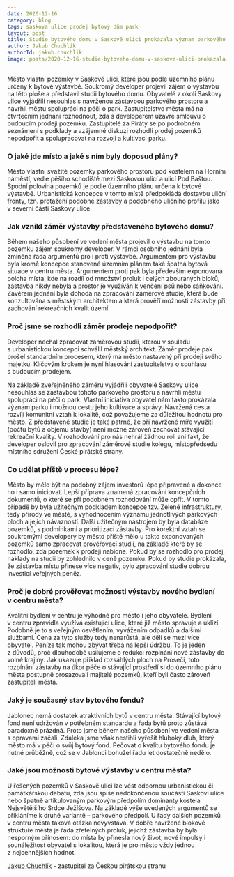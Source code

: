 ```yaml
---
date: 2020-12-16
category: blog
tags: saskova ulice prodej bytový dům park
layout: post
title: Studie bytového domu v Saskově ulici prokázala význam parkového prostoru
author: Jakub Chuchlík
authorId: jakub.chuchlik
image: posts/2020-12-16-studie-bytoveho-domu-v-saskove-ulici-prokazala-vyznam-parkoveho-prostoru.jpg
---
```

Město vlastní pozemky v Saskově ulici, které jsou podle územního plánu určeny k bytové výstavbě. Soukromý developer projevil zájem o výstavbu na této ploše a představil studii bytového domu. Obyvatelé z okolí Saskovy ulice vyjádřili nesouhlas s navrženou zástavbou parkového prostoru a navrhli městu spolupráci na péči o park. Zastupitelstvo města má na čtvrtečním jednání rozhodnout, zda s developerem uzavře smlouvu o budoucím prodeji pozemku. Zastupitelé za Piráty se po podrobném seznámení s podklady a vzájemné diskuzi rozhodli prodej pozemků nepodpořit a spolupracovat na rozvoji a kultivaci parku.

### O jaké jde místo a jaké s ním byly doposud plány?
Město vlastní svažité pozemky parkového prostoru pod kostelem na Horním náměstí, vedle pěšího schodiště mezi Saskovou ulicí a ulicí Pod Baštou. Spodní polovina pozemků je podle územního plánu určena k bytové výstavbě. Urbanistická koncepce v tomto místě předpokládá dostavbu uliční fronty, tzn. protažení podobné zástavby a podobného uličního profilu jako v severní části Saskovy ulice.

### Jak vznikl záměr výstavby představeného bytového domu?
Během našeho působení ve vedení města projevil o výstavbu na tomto pozemku zájem soukromý developer. V rámci osobního jednání byla zmíněna řada argumentů pro i proti výstavbě. Argumentem pro výstavbu byla kromě koncepce stanovené územním plánem také špatná bytová situace v centru města. Argumentem proti pak byla především exponovaná poloha místa, kde na rozdíl od množství proluk i celých zbouraných bloků, zástavba nikdy nebyla a prostor je využíván k venčení psů nebo sáňkování. Závěrem jednání byla dohoda na zpracování záměrové studie, která bude konzultována s městským architektem a která prověří možnosti zástavby při zachování rekreačních kvalit území.

### Proč jsme se rozhodli záměr prodeje nepodpořit?
Developer nechal zpracovat záměrovou studii, kterou v souladu s urbanistickou koncepcí schválil městský architekt. Záměr prodeje pak prošel standardním procesem, který má město nastavený při prodeji svého majetku. Klíčovým krokem je nyní hlasování zastupitelstva o souhlasu s budoucím prodejem. 

Na základě zveřejněného záměru vyjádřili obyvatelé Saskovy ulice nesouhlas se zástavbou tohoto parkového prostoru a navrhli městu spolupráci na péči o park. Vlastní iniciativa obyvatel nám takto prokázala význam parku i možnou cestu jeho kultivace a správy. Navržená cesta rozvíjí komunitní vztah k lokalitě, což považujeme za důležitou hodnotu pro město. Z představené studie je také patrné, že při navržené míře využití (počtu bytů a objemu stavby) není možné zároveň zachovat stávající rekreační kvality. V rozhodování pro nás nehrál žádnou roli ani fakt, že developer oslovil pro zpracování záměrové studie kolegu, místopředsedu místního sdružení České pirátské strany. 

### Co udělat příště v procesu lépe?
Město by mělo být na podobný zájem investorů lépe připravené a dokonce ho i samo iniciovat. Lepší příprava znamená zpracování koncepčních dokumentů, o které se při podobném rozhodování může opřít. V tomto případě by byla užitečným podkladem koncepce tzv. Zelené infrastruktury, tedy přírody ve městě, s vyhodnocením významu jednotlivých parkových ploch a jejich návazností. Další užitečným nástrojem by byla databáze pozemků, s podmínkami a prioritizací zástavby. Pro korektní vztah se soukromými developery by město příště mělo u takto exponovaných pozemků samo zpracovat prověřovací studii, na základě které by se rozhodlo, zda pozemek k prodeji nabídne. Pokud by se rozhodlo pro prodej, náklady na studii by zohlednilo v ceně pozemku. Pokud by studie prokázala, že zástavba místu přinese více negativ, bylo zpracování studie dobrou investicí veřejných peněz.

### Proč je dobré prověřovat možnosti výstavby nového bydlení v centru města?
Kvalitní bydlení v centru je výhodné pro město i jeho obyvatele. Bydlení v centru zpravidla využívá existující ulice, které již město spravuje a uklízí. Podobně je to s veřejným osvětlením, vyvážením odpadků a dalšími službami. Cena za tyto služby tedy nenarůstá, ale dělí se mezi více obyvatel. Peníze tak mohou zbývat třeba na lepší údržbu. To je jeden z důvodů, proč dlouhodobě usilujeme o redukci rozpínání nové zástavby do volné krajiny. Jak ukazuje příklad rozsáhlých ploch na Proseči, toto rozpínání zástavby na úkor péče o stávající prostředí si do územního plánu města postupně prosazovali majitelé pozemků, kteří byli často zároveň zastupiteli města. 

### Jaký je současný stav bytového fondu?
Jablonec nemá dostatek atraktivních bytů v centru města. Stávající bytový fond není udržován v potřebném standardu a řada bytů proto zůstává paradoxně prázdná. Proto jsme během našeho působení ve vedení města s opravami začali. Zdaleka jsme však nestihli vyřešit hluboký dluh, který město má v péči o svůj bytový fond. Pečovat o kvalitu bytového fondu je nutné průběžně, což se v Jablonci bohužel řadu let dostatečně nedělo. 

### Jaké jsou možnosti bytové výstavby v centru města?
U řešených pozemků v Saskově ulici lze vést odbornou urbanistickou či památkářskou debatu, zda jsou spíše nedokončenou součástí Saskovi ulice nebo špatně artikulovaným parkovým předpolím dominanty kostela Nejsvětějšího Srdce Ježíšova. Na základě výše uvedených argumentů se přikláníme k druhé variantě – parkového předpolí. U řady dalších pozemků v centru města taková otázka nevyvstává. V dobře navržené blokové struktuře města je řada zřetelných proluk, jejichž zástavba by byla nesporným přínosem: do místa by přinesla nový život, nové impulsy i sounáležitost obyvatel s lokalitou, která je pro město vždy jednou z nejcennějších hodnot.

[Jakub Chuchlík](/lide/jakub-chuchlik) - zastupitel za Českou pirátskou stranu
